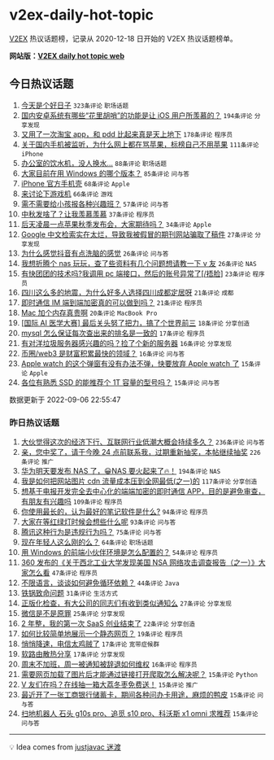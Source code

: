 # v2ex-daily-hot-topic

[V2EX](https://www.v2ex.com/) 热议话题榜，记录从 2020-12-18 日开始的 V2EX 热议话题榜单。

**网站版：[V2EX daily hot topic web](https://boojack.github.io/v2ex-daily-hot-topic-web/)**

## 今日热议话题

<!-- TODAY BEGIN -->

1. [今天是个好日子](https://www.v2ex.com/t/877973) `323条评论` `职场话题`
1. [国内安卓系统有哪些“花里胡哨”的功能是让 iOS 用户所羡慕的？](https://www.v2ex.com/t/877975) `194条评论` `分享发现`
1. [又用了一次淘宝 app，和 pdd 比起来真是天上地下](https://www.v2ex.com/t/877970) `178条评论` `程序员`
1. [关于国内手机被监听，为什么网上都在骂苹果，标榜自己不用苹果](https://www.v2ex.com/t/877994) `111条评论` `iPhone`
1. [办公室的饮水机，没人换水...](https://www.v2ex.com/t/877999) `88条评论` `职场话题`
1. [大家目前在用 Windows 的哪个版本？](https://www.v2ex.com/t/877983) `85条评论` `问与答`
1. [iPhone 官方手机壳](https://www.v2ex.com/t/878028) `68条评论` `Apple`
1. [来讨论下游戏机](https://www.v2ex.com/t/877964) `66条评论` `游戏`
1. [需不需要给小孩报各种兴趣班？](https://www.v2ex.com/t/877966) `57条评论` `问与答`
1. [中秋发啥了？让我羡慕羡慕](https://www.v2ex.com/t/878053) `37条评论` `程序员`
1. [后天凌晨一点苹果秋季发布会，大家期待吗？](https://www.v2ex.com/t/878183) `34条评论` `Apple`
1. [Google 中文检索实在太烂，导致我被假冒的期刊网站骗取了稿件](https://www.v2ex.com/t/878002) `27条评论` `分享发现`
1. [为什么感觉抖音有点洗脑的感觉](https://www.v2ex.com/t/878121) `26条评论` `问与答`
1. [我想折腾个 nas 玩玩，查了些资料有几个问题想请教一下 v 友](https://www.v2ex.com/t/878078) `26条评论` `NAS`
1. [有快团团的技术吗?我调用 pc 端接口，然后的账号异常了[/捂脸]](https://www.v2ex.com/t/878094) `23条评论` `程序员`
1. [四川这么多的地震，为什么好多人选择四川成都定居呀](https://www.v2ex.com/t/878130) `21条评论` `成都`
1. [即时通信 IM 端到端加密真的可以做到吗？](https://www.v2ex.com/t/878035) `21条评论` `程序员`
1. [Mac 加个内存真贵啊](https://www.v2ex.com/t/878180) `20条评论` `MacBook Pro`
1. [[国际 AI 医学大赛] 最后关头努了把力，搞了个世界前三](https://www.v2ex.com/t/878193) `18条评论` `分享创造`
1. [mysql 怎么保证每次查出来的排名是一致的](https://www.v2ex.com/t/878109) `17条评论` `程序员`
1. [有对洋垃圾服务器感兴趣的吗？捡了个新的服务器](https://www.v2ex.com/t/878111) `16条评论` `分享发现`
1. [币圈/web3 是财富积累最快的领域？](https://www.v2ex.com/t/877974) `16条评论` `问与答`
1. [Apple watch 的这个弹窗有没有办法不弹，快要放弃 Apple watch 了](https://www.v2ex.com/t/878139) `15条评论` `Apple`
1. [各位有熟悉 SSD 的能推荐个 1T 容量的型号吗？](https://www.v2ex.com/t/878118) `15条评论` `问与答`

数据更新于 2022-09-06 22:55:47

<!-- TODAY END -->

### 昨日热议话题

<!-- YESTERDAY BEGIN -->

1. [大伙觉得这次的经济下行、互联网行业低潮大概会持续多久？](https://www.v2ex.com/t/877746) `236条评论` `问与答`
1. [亲，您中奖了，请于今晚 24 点前联系我，过期重新抽奖，本帖继续抽奖](https://www.v2ex.com/t/877784) `226条评论` `推广`
1. [华为明天要发布 NAS 了，😀NAS 要火起来了🔥！](https://www.v2ex.com/t/877829) `194条评论` `NAS`
1. [我是如何把网站图片 cdn 流量成本压到全网最低(之一)的](https://www.v2ex.com/t/877718) `117条评论` `分享创造`
1. [想基于电报开发完全去中心化的端端加密的即时通信 APP，目的是避免审查，有朋友有兴趣吗](https://www.v2ex.com/t/877787) `109条评论` `程序员`
1. [你使用最长的，认为最好的笔记软件是什么?](https://www.v2ex.com/t/877756) `94条评论` `程序员`
1. [大家在等红绿灯时候会想些什么呢](https://www.v2ex.com/t/877723) `93条评论` `问与答`
1. [腾讯这种行为是违规行为吗？](https://www.v2ex.com/t/877717) `75条评论` `问与答`
1. [现在年轻人这么刚的么？](https://www.v2ex.com/t/877840) `64条评论` `职场话题`
1. [用 Windows 的前端小伙伴环境是怎么配置的？](https://www.v2ex.com/t/877810) `54条评论` `程序员`
1. [360 发布的《关于西北工业大学发现美国 NSA 网络攻击调查报告（之一）》大家怎么看](https://www.v2ex.com/t/877897) `47条评论` `程序员`
1. [不限语言，谈谈如何避免循环依赖？](https://www.v2ex.com/t/877841) `44条评论` `Java`
1. [铁锅致命问题](https://www.v2ex.com/t/877874) `31条评论` `生活方式`
1. [正版化检查，有大公司的同志们有收到类似通知么](https://www.v2ex.com/t/877755) `27条评论` `分享发现`
1. [微信是不是原罪](https://www.v2ex.com/t/877791) `25条评论` `分享发现`
1. [2 年整，我的第一次 SaaS 创业结束了](https://www.v2ex.com/t/877778) `22条评论` `分享创造`
1. [如何比较简单地展示一个静态网页？](https://www.v2ex.com/t/877845) `19条评论` `程序员`
1. [悄悄降速，电信太鸡贼了](https://www.v2ex.com/t/877818) `17条评论` `宽带症候群`
1. [软路由散热分享](https://www.v2ex.com/t/877714) `17条评论` `分享发现`
1. [周末不加班，周一被通知被辞退如何维权](https://www.v2ex.com/t/877949) `16条评论` `程序员`
1. [需要网页加载了图片后才能通过链接打开爬取怎么解决呢？](https://www.v2ex.com/t/877923) `15条评论` `Python`
1. [V 友们在吗？在线抽一箱大荔冬枣免费送！](https://www.v2ex.com/t/877918) `15条评论` `推广`
1. [最近开了一张工商银行储蓄卡，期间各种问办卡用途，麻烦的鸭皮](https://www.v2ex.com/t/877816) `15条评论` `问与答`
1. [扫地机器人 石头 g10s pro、追觅 s10 pro、科沃斯 x1 omni 求推荐](https://www.v2ex.com/t/877802) `15条评论` `问与答`

<!-- YESTERDAY END -->

---

💡 Idea comes from [justjavac 迷渡](https://github.com/justjavac/)
